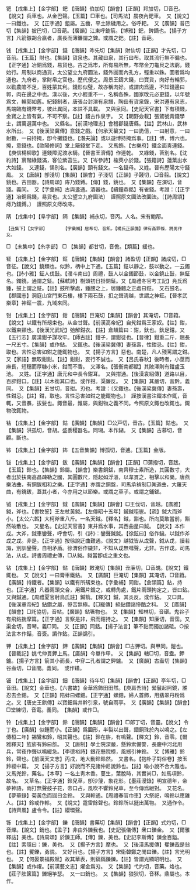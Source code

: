 <!-- { "loadSidebar": true } -->
钯	【戌集上】【金字部】	鈀	【唐韻】伯加切【韻會】【正韻】邦加切，□音巴。【說文】兵車也。从金巴聲。【玉篇】□車也。【司馬法】晨夜內鈀車。　又【說文】一曰鐵也。　又【正字通】鉏屬。五齒，平土除穢用之。俗呼耙。　又【廣韻】普巴切【集韻】披巴切，□音葩。【廣韻】江東呼鎞箭。【博雅】鈀，錍鏑也。【揚子方言】凡箭鏃胡合嬴者，廣長而薄鐮謂之錍。或謂之鈀。【註】音葩。

钱	【戌集上】【金字部】	錢	【唐韻】昨先切【集韻】財仙切【正韻】才先切，□音前。【玉篇】財也。【集韻】貨泉也。其藏曰泉，其行曰布。取其流行無不徧也。【正字通】冶銅爲錢，易貨也。古之爲市，所有易所無，布幣金刀龜貝之法窮，錢始行。周制以商通貨，太公望立九府圜法，錢外圓而內孔方，輕重以銖。圜者爲均通也。九府者，掌財帛之官也。歷代便之。周景王鑄大錢，曰寶貨，肉好有輪郭，以勸農贍不足，百姓蒙其利。錢形似璧，故亦稱肉好。或謂肉爲邊，不知錢邊曰郭，肉在邊之中也。漢以後，大小輕重不一，名稱各殊，國家攺元必更錢，以年號爲文，輪郭如舊。紀錢制者，唐張台封演有泉譜，陶岳有貨泉錄，宋洪遵有泉志，馬端臨有錢幣考，彼此異同，本註不具載。　又與泉同。【史記天官書】下有積錢，金寶之上皆有氣，不可不察。【註】錢古作泉字。　又【朝野僉載】張鷟號靑錢學士，謂萬選萬中也。　又縣名。【前漢地理志】會稽郡錢唐縣。【註】武林山，武林水所出。　又【後漢梁冀傳】意錢之戲。【何承天纂文】一曰詭億，一曰射意，一曰射數，一曰持掩，卽今攤錢也。【潛夫論】或以遊博持掩爲事。【註】博，博六也。掩，意錢也。【歐陽修詞】堂上簸錢堂下走。　又馬飾。【古樂府】鐵金面靑連錢。【庾信楊柳歌】連錢障泥渡水騎。【晉書王濟傳】作連乾。　又綠錢，苔別名。【沈約詩】賔階綠錢滿，客位紫苔生。又【岑參詩】楡莢小於錢。【張籍詩】蓮葉出水大如錢。　又連錢，鴒別名。【廣韻】頸有錢文。一名錢母。又姓。晉有歷陽太守錢鳳。　又【唐韻】卽淺切【集韻】【韻會】子淺切【正韻】子踐切，□音翦。【說文】銚也。古田器。【詩周頌】庤乃錢鎛。【傳】錢，銚也。　又【集韻】在演切，音踐。義同。　又【字彙補】古與盞通。酒器也。【續鐘鼎銘】有雀錢。考證：〔【正字通】冶銅爲錢，易貨也。太公望立九府圖法〕　謹照原文圖法改圜法。〔【詩周頌】痔乃錢鎛。〕　謹照原文痔改庤。 

陃	【戌集中】【阜字部】	陃	【集韻】補永切，音丙。人名。宋有鮑邴。

	【丑集下】【女字部】		【字彙補】居希切，音飢。【楊氏正韻箋】律有姦罪條，將男作女。

□	【未集中】【糸字部】	□	【集韻】都甘切，音儋。【類篇】緩也。

钲	【戌集上】【金字部】	鉦	【唐韻】【集韻】【韻會】諸盈切【正韻】諸成切，□音征。【說文】鐃類也。似鈴，柄中上下通。【玉篇】鉦以靜之，鼓以動之。一云鐲也。【詩小雅】鉦人伐鼓。【濮斗南曰】周禮，鼓人以金鐲節鼓，以金鐃止鼓，無鉦名。鐲鐃，通謂之鉦。【蘇軾詩】樹頭初日掛銅鉦。又【周禮冬官考工記】鳧氏爲鍾，鼓上謂之鉦。【註】鼓所擊處，鍾腰之上，居鍾體之正處曰鉦。　又石鼓名。【郡國志】洞庭山宮門東石樓，樓下兩石鼓，扣之聲淸越，世謂之神鉦。【晉孝武樂章】神鉦一震，九域來同。

钳	【戌集上】【金字部】	鉗	【唐韻】巨淹切【集韻】【韻會】其淹切，□音箝。【說文】以鐵有所刼束也。从金甘聲。【前漢高帝紀】自髠鉗爲王家奴。【註】鉗，以鐵束頸也。【後漢光武紀】弛解鉗衣。【註】倉頡篇曰：鉗，釱也。釱足鉗。又【五行志】廣漢鉗子謀攻牢。【師古註】鉗子，謂鉗徒也。【晉律】鉗重二斤，翹長一尺五寸。【集韻】或作鉆。　又銸也。【後漢梁冀傳】妻孫壽，性鉗忌。【註】鉗，取也。言性忌害如鉗之能銸物也。　又【揚子方言】惡也。南楚，凡人殘罵謂之鉗。　又【家語】無取鉗鉗。【註】鉗鉗，妄行不誠也。　又【呂氏春秋】後時者，小莖而麻長，短穗而厚糠小米，鉗而不香。　又澤名。【張衡南都賦】其陂澤則有鉗盧玉池。　又姓。【正字通】唐元和中長令鉗耳。　又與拑通。【後漢袁紹傳】道路以目，百辟鉗口。【註】以木銜其口也。或作拑。渠廉反。　又【集韻】其嚴切，音黔。義同。　又【集韻】五甘切，音玵。刃也。考證：〔又鋷也。【後漢梁冀傳】妻孫壽，性鉗忌。【註】鉗，取也。言性忌害如鉗之能鋷物也。〕　謹按漢書注鋷本作銸，音輒，又音聶，拔髮也。鋷音最，錐屬，與鉗物之義不同。今照原文鋷也改銸也。鋷物改銸物。 

钴	【戌集上】【金字部】	鈷	【廣韻】【集韻】□公戸切，音古。【玉篇】鈷也。　又【集韻】洪孤切，音胡。盛黍稷器名。同瑚。本作鍸。　又【集韻】古慕切，音顧。斷也。

钸	【戌集上】【金字部】	鈽	【五音集韻】博孤切，音逋。【玉篇】金版。

钹	【戌集上】【金字部】	鈸	【廣韻】【集韻】【韻會】【正韻】□蒲撥切，音跋。【玉篇】鈴也。【集韻】鈴屬。【韻會】樂書銅鈸，南齊穆士素所造，其圓數寸，大者出於扶南高昌疎勒之國，其圓數尺，隱起如浮漚，以韋貫之，相擊以和樂。唐燕樂法曲，有銅鈸相和之樂。【正字通】亦謂之銅盤，司馬承禎制□眞道曲，大羅天曲，有鐃鈸，蓋其小者，今亦用之以節樂。或謂之草子。或謂之鋪鈸。

钺	【戌集上】【金字部】	鉞	【廣韻】【集韻】【韻會】□王伐切，音越。【廣雅】鉞，斧也。【書牧誓】王左杖黃鉞。【左傳昭十五年】鏚鉞秬鬯。【疏】鉞大而斧小。【太公六韜】大柯斧重八斤。一名天鉞。【釋名】鉞，豁也。所向莫敢當前，豁然破散也。　又星名。【史記天官書】東井爲水事，其西曲星曰鉞。　【說文】本作戉。大斧，鉞車鑾聲，呼會切，引《詩》：鑾聲鉞鉞。【徐鉉曰】俗作鐬。以鉞作斧戉之戉。非是。【正字通】按徐說迂曲難通。《說文》越狘皆从戉聲，鉞从戉，讀若誨，別訓鑾聲，自相矛盾。徐渭俗作鐬非，不知从戉無嘒聲，尤非。古作戉。司馬法，从戉。詩書周禮史傳，□从鉞。鉞當卽戉之重文也。

钻	【戌集上】【金字部】	鉆	【唐韻】敕淹切【集韻】丑廉切，□音覘。【說文】鐵銸也。　又【說文】一曰膏車鐵鉆。　又【廣韻】巨淹切【集韻】其淹切，□音箝。【廣韻】持鐵者。【集韻】以鐵有所刼束也。【字彙補】同鉗。【倉頡篇】鉆，持也。【正字通】凡器兩頭交合，用鐵片錮之，或轉角處，鐵片兩頭拘定之，皆曰鉆。　又與鍼通。【周禮夏官射鳥氏註】鍼箭。【釋文】鍼，其炎反。或作鉆。　又□具。【後漢章帝紀】鉆鑽之屬，慘苦無極。【□寵傳】絕鉆鑽諸慘酷之科。　又【廣韻】【韻會】□託協切，音帖。【廣韻】鉆箸物也。　又【集韻】知林切，音碪。鬼谷子有飛鉆揣摩篇。【正字通】言察是非，飛而鉗持之。　又【集韻】知廉切，音霑。又渠金切，音琴。義□同。　又【正韻】同銛。【揚子法言】筆不鉆而獨加諸砥。○按法言本作銛，音簽。譌作鉆。正韻譌引。

钾	【戌集上】【金字部】	鉀	【廣韻】【集韻】【韻會】□古狎切。與甲同。鎧也。【晉載記】姚弋仲貫鉀上馬。【廣韻】今單作甲。　又【集韻】轄□切，音盍。鉀鑪。【揚子方言】箭其小而長，中穿二孔者謂之鉀鑪。　又【廣韻】古盍切【集韻】谷盍切，□音閤。義同。　或作鑉。

钿	【戌集上】【金字部】	鈿	【唐韻】待年切【集韻】【韻會】【正韻】亭年切，□音田。【說文】金華也。【六書故】金華爲飾田田然。【庾肩吾詩】縈鬟起照鏡，誰忍去金鈿。　又【正韻】陷蚌曰螺鈿。【正字通】螺鈿，婦人首飾，用翡翠丹粉爲之。又【唐史王鉷傳】以寶鈿爲井幹引泉，號自雨亭。　又【廣韻】【集韻】【韻會】□堂練切，音電。義同。　【集韻】或作□。

铃	【戌集上】【金字部】	鈴	【唐韻】【集韻】【韻會】□郞丁切，音靈。【說文】令丁也。【廣韻】似鍾而小。【正韻】爲圜形，半裂以出聲，錮銅珠於內以鳴之。【左傳桓二年】錫鸞和鈴，昭其聲也。【註】鈴在旂，有鳴聲。【釋文】鈴，音零。【爾雅釋天】旌旂有鈴曰旂。　又【唐制】學士院深嚴，懸鈴索備警，長慶中河北用兵，常夜作聲以鳴緩急。【李德裕詩】銀花懸院榜，風撼引神鈴。　又【博雅】鈴鈴，聲也。【前漢天文志】丙戌，地大動鈴鈴然。　又書名。【抱朴子對俗卷】按玉鈴經中篇。　又【揚子方言】好說而不見諸仲尼說鈴也。【註】喩小說不合大雅也。　又馬兜鈴，藥名。【本草】一名土靑木香。蔓生，葉脫時，其實尚□，如馬項鈴，故名。　又草名。【正字通】鈴兒草，卽沙薓，象花形。【墨莊漫錄】明宣德年，帝夢神語，雨打無聲鼓子花，帝口占，風吹不響鈴兒草，至今傳爲絕對。　又花名。【夢華錄】菊黃色而圓曰金鈴。　又與軨通。【周禮春官巾車】大祭祀，鳴鈴以應雞人。【註】鈴或作軨。　又【說文】霆雷餘聲也。鈴鈴所以挺出萬物。　又通作令。【詩齊風】盧令令。【註】纓環聲。

铄	【戌集上】【金字部】	鑠	【唐韻】書藥切【集韻】【韻會】【正韻】式灼切，□音爍。【說文】銷也。【孟子】非由外鑠我也。【史記張儀傳】衆口鑠金。　又【爾雅釋詁】美也。【詩周頌】於鑠王師。【傳】鑠，美也。【史記李斯傳】鑠金百鎰。【註】索隱曰：鑠，美也。　又【揚子方言】摩也。　又【後漢馬援傳】矍鑠哉是翁也。【註】矍鑠，勇貌。　又好目也。【揚子方言】宋衞韓鄭之閒曰鑠。【註】言光明也。　又【何晏景福殿賦】故其華表，則鎬鎬鑠鑠。【註】皆謂光顯昭明也。　又【集韻】或作燿。【前漢藝文志】燿金爲刃。　又【集韻】弋灼切，音藥。烙也。【莊子胠篋篇】鑠絕竽瑟。　又一曰銷也。　又【集韻】狼狄切，音秝。鼎屬也。本作。

